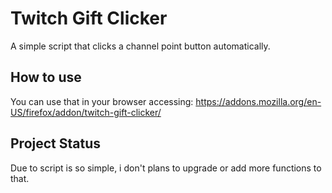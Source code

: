 # Twitch Gift Clicker
A simple script that clicks a channel point button automatically.

## How to use
You can use that in your browser accessing:
https://addons.mozilla.org/en-US/firefox/addon/twitch-gift-clicker/

## Project Status
Due to script is so simple, i don't plans to upgrade or add more functions to that. 
